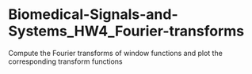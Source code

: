 # Biomedical-Signals-and-Systems_HW4_Fourier-transforms
Compute the Fourier transforms of window functions and plot the corresponding transform functions
